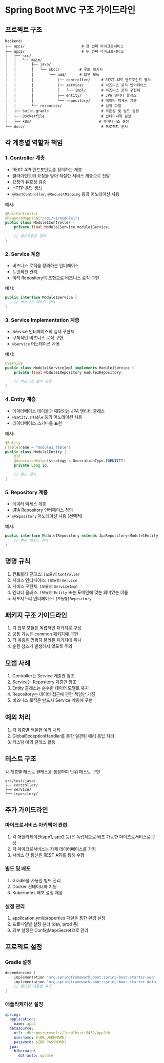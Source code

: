 # Spring Boot MVC 구조 가이드라인

## 프로젝트 구조

```
backend/
├── app1/                          # 첫 번째 마이크로서비스
├── app2/                          # 두 번째 마이크로서비스
│   ├── src/
│   │   └── main/
│   │       ├── java/
│   │       │   └── skcc/         # 루트 패키지
│   │       │       └── add/      # 업무 모듈
│   │       │           ├── controller/     # REST API 엔드포인트 정의
│   │       │           ├── service/        # 비즈니스 로직 인터페이스
│   │       │           │   └── impl/       # 비즈니스 로직 구현체
│   │       │           ├── entity/         # JPA 엔티티 클래스
│   │       │           └── repository/     # 데이터 액세스 계층
│   │       └── resources/                  # 설정 파일
│   ├── build.gradle                        # 의존성 및 빌드 설정
│   ├── Dockerfile                          # 컨테이너화 설정
│   └── k8s/                               # 쿠버네티스 설정
└── docs/                                   # 프로젝트 문서
```

## 각 계층별 역할과 책임

### 1. Controller 계층

- REST API 엔드포인트를 정의하는 계층
- 클라이언트의 요청을 받아 적절한 서비스 계층으로 전달
- 요청의 유효성 검증
- HTTP 응답 생성
- `@RestController`, `@RequestMapping` 등의 어노테이션 사용

예시:

```java
@RestController
@RequestMapping("/api/v1/module1")
public class Module1Controller {
    private final Module1Service module1Service;

    // 엔드포인트 정의
}
```

### 2. Service 계층

- 비즈니스 로직을 정의하는 인터페이스
- 트랜잭션 관리
- 여러 Repository의 조합으로 비즈니스 로직 구현

예시:

```java
public interface Module1Service {
    // 비즈니스 메소드 정의
}
```

### 3. Service Implementation 계층

- Service 인터페이스의 실제 구현체
- 구체적인 비즈니스 로직 구현
- `@Service` 어노테이션 사용

예시:

```java
@Service
public class Module1ServiceImpl implements Module1Service {
    private final Module1Repository module1Repository;

    // 비즈니스 로직 구현
}
```

### 4. Entity 계층

- 데이터베이스 테이블과 매핑되는 JPA 엔티티 클래스
- `@Entity`, `@Table` 등의 어노테이션 사용
- 데이터베이스 스키마를 표현

예시:

```java
@Entity
@Table(name = "module1_table")
public class Module1Entity {
    @Id
    @GeneratedValue(strategy = GenerationType.IDENTITY)
    private Long id;

    // 필드 정의
}
```

### 5. Repository 계층

- 데이터 액세스 계층
- JPA Repository 인터페이스 정의
- `@Repository` 어노테이션 사용 (선택적)

예시:

```java
public interface Module1Repository extends JpaRepository<Module1Entity, Long> {
    // 쿼리 메소드 정의
}
```

## 명명 규칙

1. 컨트롤러 클래스: `[모듈명]Controller`
2. 서비스 인터페이스: `[모듈명]Service`
3. 서비스 구현체: `[모듈명]ServiceImpl`
4. 엔티티 클래스: `[모듈명]Entity` 또는 도메인에 맞는 의미있는 이름
5. 레포지토리 인터페이스: `[모듈명]Repository`

## 패키지 구조 가이드라인

1. 각 업무 모듈은 독립적인 패키지로 구성
2. 공통 기능은 common 패키지에 구현
3. 각 계층은 명확히 분리된 패키지에 위치
4. 순환 참조가 발생하지 않도록 주의

## 모범 사례

1. Controller는 Service 계층만 참조
2. Service는 Repository 계층만 참조
3. Entity 클래스는 순수한 데이터 모델로 유지
4. Repository는 데이터 접근에 관한 책임만 가짐
5. 비즈니스 로직은 반드시 Service 계층에 구현

## 예외 처리

1. 각 계층별 적절한 예외 처리
2. GlobalExceptionHandler를 통한 일관된 에러 응답 처리
3. 커스텀 예외 클래스 활용

## 테스트 구조

각 계층별 테스트 클래스를 생성하여 단위 테스트 구현

```
src/test/java/
├── controller/
├── service/
└── repository/
```

## 추가 가이드라인

### 마이크로서비스 아키텍처 관련

1. 각 애플리케이션(app1, app2 등)은 독립적으로 배포 가능한 마이크로서비스로 구성
2. 각 마이크로서비스는 자체 데이터베이스를 가짐
3. 서비스 간 통신은 REST API를 통해 수행

### 빌드 및 배포

1. Gradle을 사용한 빌드 관리
2. Docker 컨테이너화 지원
3. Kubernetes 배포 설정 제공

### 설정 관리

1. application.yml/properties 파일을 통한 환경 설정
2. 프로파일별 설정 분리 (dev, prod 등)
3. 외부 설정은 ConfigMap/Secret으로 관리

## 프로젝트 설정

### Gradle 설정

```gradle
dependencies {
    implementation 'org.springframework.boot:spring-boot-starter-web'
    implementation 'org.springframework.boot:spring-boot-starter-data-jpa'
    // 필요한 의존성 추가
}
```

### 애플리케이션 설정

```yaml
spring:
  application:
    name: app2
  datasource:
    url: jdbc:postgresql://localhost:5432/app2db
    username: ${DB_USERNAME}
    password: ${DB_PASSWORD}
  jpa:
    hibernate:
      ddl-auto: update
```

